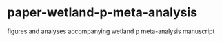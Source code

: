 # paper-wetland-p-meta-analysis
figures and analyses accompanying wetland p meta-analysis manuscript
